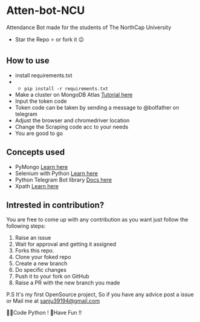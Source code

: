 # Atten-bot-NCU
Attendance Bot made for the students of The NorthCap University

- Star the Repo ⭐ or fork it 😉

## How to use  
- install requirements.txt 
- - `pip install -r requirements.txt`
- Make a cluster on MongoDB Atlas [Tutorial here](https://www.mongodb.com/developer/how-to/use-atlas-on-heroku/) 
- Input the token code
- Token code can be taken by sending a message to @botfather on telegram
- Adjust the browser and chromedriver location
- Change the Scraping code acc to your needs
- You are good to go
## Concepts used
- PyMongo [Learn here](https://pymongo.readthedocs.io/en/stable/tutorial.html)
- Selenium with Python [Learn here](https://selenium-python.readthedocs.io/)
- Python Telegram Bot library [Docs here](https://python-telegram-bot.readthedocs.io/en/stable/index.html)
- Xpath [Learn here](https://www.w3schools.com/xml/xpath_intro.asp)

## Intrested in contribution?

You are free to come up with any contribution as you want just follow the following steps:

1. Raise an issue
2. Wait for approval and getting it assigned
3. Forks this repo.
4. Clone your foked repo
5. Create a new branch
6. Do specific changes
7. Push it to your fork on GitHub
8. Raise a PR with the new branch you made


P.S It's my first OpenSource project, So if you have any advice post a issue or Mail me at <sanju39194@gmail.com>

👩‍💻Code Python !
🎉Have Fun !!

